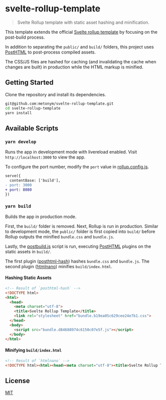 # svelte-rollup-template

> Svelte Rollup template with static asset hashing and minification.

This template extends the official [Svelte rollup template](https://github.com/sveltejs/template) by focusing on the post-build process.

In addition to separating the `public/` and `build/` folders, this project uses [PostHTML](https://github.com/posthtml/posthtml) to post-process compiled assets.

The CSS/JS files are hashed for caching (and invalidating the cache when changes are built) in production while the HTML markup is minified.

## Getting Started

Clone the repository and install its dependencies.

```bash
git@github.com:metonym/svelte-rollup-template.git
cd svelte-rollup-template
yarn install
```

## Available Scripts

### `yarn develop`

Runs the app in development mode with livereload enabled. Visit `http://localhost:3000` to view the app.

To configure the port number, modify the `port` value in [rollup.config.js](rollup.config.js#L45).

```diff
serve({
  contentBase: ['build'],
- port: 3000
+ port: 8080
})
```

### `yarn build`

Builds the app in production mode.

First, the `build/` folder is removed. Next, Rollup is run in production. Similar to development mode, the `public/` folder is first copied into `build/` before Rollup outputs the minified `bundle.css` and `bundle.js`.

Lastly, the [postbuild.js](postbuild.js) script is run, executing [PostHTML](https://github.com/posthtml/posthtml) plugins on the static assets in `build/`.

The first plugin ([posthtml-hash](https://github.com/posthtml/posthtml-hash)) hashes `bundle.css` and `bundle.js`. The second plugin ([htmlnano](https://github.com/posthtml/htmlnano)) minifies `build/index.html`.

#### Hashing Static Assets

```html
<!-- Result of `posthtml-hash` -->
<!DOCTYPE html>
<html>
  <head>
    <meta charset="utf-8">
    <title>Svelte Rollup Template</title>
    <link rel="stylesheet" href="bundle.b19ea05c629cee24e7b1.css">
  </head>
  <body>
    <script src="bundle.d84688974c6150c07e5f.js"></script>
  </body>
</html>
```

#### Minifying `build/index.html`

```html
<!-- Result of `htmlnano` -->
<!DOCTYPE html><html><head><meta charset="utf-8"><title>Svelte Rollup Template</title><link rel="stylesheet" href="bundle.b19ea05c629cee24e7b1.css"></head><body> <script src="bundle.d84688974c6150c07e5f.js"></script> </body></html>
```

## License

[MIT](LICENSE)
